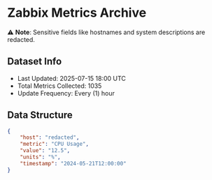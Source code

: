 # Zabbix Metrics Archive

⚠️ **Note**: Sensitive fields like hostnames and system descriptions are redacted.

## Dataset Info
- Last Updated: 2025-07-15 18:00 UTC
- Total Metrics Collected: 1035
- Update Frequency: Every (1) hour

## Data Structure
```json
{
    "host": "redacted",
    "metric": "CPU Usage",
    "value": "12.5",
    "units": "%",
    "timestamp": "2024-05-21T12:00:00"
}
```
